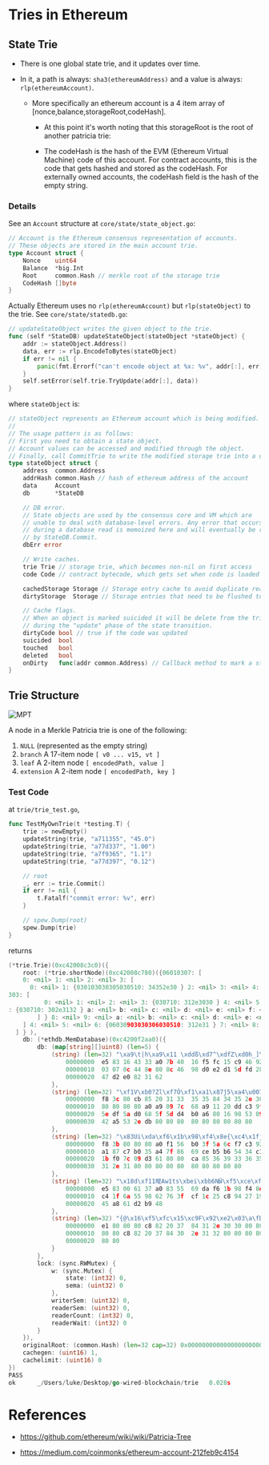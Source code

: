 # Tries in Ethereum

## State Trie

* There is one global state trie, and it updates over time.

* In it, a path is always: `sha3(ethereumAddress)` and a value is always: `rlp(ethereumAccount)`.

  * More specifically an ethereum account is a 4 item array of [nonce,balance,storageRoot,codeHash].
  
    * At this point it's worth noting that this storageRoot is the root of another patricia trie:
    
    * The codeHash is the hash of the EVM (Ethereum Virtual Machine) code of this account. For contract accounts, this is the code that gets hashed and stored as the codeHash. For externally owned accounts, the codeHash field is the hash of the empty string.

### Details

See an `Account` structure at `core/state/state_object.go`:

```go
// Account is the Ethereum consensus representation of accounts.
// These objects are stored in the main account trie.
type Account struct {
	Nonce    uint64
	Balance  *big.Int
	Root     common.Hash // merkle root of the storage trie
	CodeHash []byte
}
```

Actually Ethereum uses no `rlp(ethereumAccount)` but `rlp(stateObject)` to the trie. See `core/state/statedb.go`:

```go
// updateStateObject writes the given object to the trie.
func (self *StateDB) updateStateObject(stateObject *stateObject) {
	addr := stateObject.Address()
	data, err := rlp.EncodeToBytes(stateObject)
	if err != nil {
		panic(fmt.Errorf("can't encode object at %x: %v", addr[:], err))
	}
	self.setError(self.trie.TryUpdate(addr[:], data))
}
```

where `stateObject` is:

```go
// stateObject represents an Ethereum account which is being modified.
//
// The usage pattern is as follows:
// First you need to obtain a state object.
// Account values can be accessed and modified through the object.
// Finally, call CommitTrie to write the modified storage trie into a database.
type stateObject struct {
	address  common.Address
	addrHash common.Hash // hash of ethereum address of the account
	data     Account
	db       *StateDB

	// DB error.
	// State objects are used by the consensus core and VM which are
	// unable to deal with database-level errors. Any error that occurs
	// during a database read is memoized here and will eventually be returned
	// by StateDB.Commit.
	dbErr error

	// Write caches.
	trie Trie // storage trie, which becomes non-nil on first access
	code Code // contract bytecode, which gets set when code is loaded

	cachedStorage Storage // Storage entry cache to avoid duplicate reads
	dirtyStorage  Storage // Storage entries that need to be flushed to disk

	// Cache flags.
	// When an object is marked suicided it will be delete from the trie
	// during the "update" phase of the state transition.
	dirtyCode bool // true if the code was updated
	suicided  bool
	touched   bool
	deleted   bool
	onDirty   func(addr common.Address) // Callback method to mark a state object newly dirty
}
```

## Trie Structure

![MPT](https://miro.medium.com/max/5040/1*ZbdfL2TWmxj4b1fCuN6BIQ.png)

A node in a Merkle Patricia trie is one of the following:

1. `NULL` (represented as the empty string)
2. `branch` A 17-item node `[ v0 ... v15, vt ]`
3. `leaf` A 2-item node `[ encodedPath, value ]`
4. `extension` A 2-item node `[ encodedPath, key ]`

### Test Code

at `trie/trie_test.go`,

```go
func TestMyOwnTrie(t *testing.T) {
	trie := newEmpty()
	updateString(trie, "a711355", "45.0")
	updateString(trie, "a77d337", "1.00")
	updateString(trie, "a7f9365", "1.1")
	updateString(trie, "a77d397", "0.12")

	// root
	_, err := trie.Commit()
	if err != nil {
		t.Fatalf("commit error: %v", err)
	}

	// spew.Dump(root)
	spew.Dump(trie)
}
```

returns

```go
(*trie.Trie)(0xc42008c3c0)({
    root: (*trie.shortNode)(0xc42008c780)({06010307: [
    0: <nil> 1: <nil> 2: <nil> 3: [
      0: <nil> 1: {030103030305030510: 34352e30 } 2: <nil> 3: <nil> 4: <nil> 5: <nil> 6: <nil> 7: {0604030
303: [
          0: <nil> 1: <nil> 2: <nil> 3: {030710: 312e3030 } 4: <nil> 5: <nil> 6: <nil> 7: <nil> 8: <nil> 9
: {030710: 302e3132 } a: <nil> b: <nil> c: <nil> d: <nil> e: <nil> f: <nil> [17]: <nil> 
        ] } 8: <nil> 9: <nil> a: <nil> b: <nil> c: <nil> d: <nil> e: <nil> f: <nil> [17]: <nil> 
    ] 4: <nil> 5: <nil> 6: {06030903030306030510: 312e31 } 7: <nil> 8: <nil> 9: <nil> a: <nil> b: <nil> c: <nil> d: <nil> e: <nil> f: <nil> [17]: <nil> 
  ] } ),
    db: (*ethdb.MemDatabase)(0xc4200f2aa0)({
        db: (map[string][]uint8) (len=5) {
            (string) (len=32) "\xa9\t|h\xa9\x11 \xddß\xd7^\xdfZ\xd0h_]\u0530\xa6\x80\x16\x98S\t\x91B\xa5S.\xdb": ([]uint8) (len=38 cap=38) {
                00000000  e5 83 16 43 33 a0 7b 40  16 f5 fc 15 c9 46 92 e2  |...C3.{@.....F..|
                00000010  03 07 0c 44 8e 80 8c 46  98 d0 e2 d1 5d fd 28 cc  |...D...F....].(.|
                00000020  47 d2 e0 82 31 62                                 |G...1b|
            },
            (string) (len=32) "\xf1V\xb0?Zl\xf7Ò\xf1\xa1\x87ǰ5\xa4\u007f\x86iε\xb6T4\xc1\xde\x1b\xf0|\t\xd3a": ([]uint8) (len=62 cap=62) {
                00000000  f8 3c 80 cb 85 20 31 33  35 35 84 34 35 2e 30 80  |.<... 1355.45.0.|
                00000010  80 80 80 80 a0 a9 09 7c  68 a9 11 20 dd c3 9f d7  |.......|h.. ....|
                00000020  5e df 5a d0 68 5f 5d d4  b0 a6 80 16 98 53 09 91  |^.Z.h_]......S..|
                00000030  42 a5 53 2e db 80 80 80  80 80 80 80 80 80        |B.S...........|
            },
            (string) (len=32) "\x83Ui\xda\xf6\x1b\x98\xf4\x8e{\xc4\x1fjU\x98bv?\xcf\x1c%Ȕ'\x19\xaaE\xa8aҹH": ([]uint8) (len=61 cap=61) {
                00000000  f8 3b 80 80 80 a0 f1 56  b0 3f 5a 6c f7 c3 92 f1  |.;.....V.?Zl....|
                00000010  a1 87 c7 b0 35 a4 7f 86  69 ce b5 b6 54 34 c1 de  |....5...i...T4..|
                00000020  1b f0 7c 09 d3 61 80 80  ca 85 36 39 33 36 35 83  |..|..a....69365.|
                00000030  31 2e 31 80 80 80 80 80  80 80 80 80 80           |1.1..........|
            },
            (string) (len=32) "ׂ\x18d\xf11暰Aw1ts\xbei\xbb6NӸ\xf5\xce\xfe<]\xf8a\x01\xcc\xe8\x9f": ([]uint8) (len=38 cap=38) {
                00000000  e5 83 00 61 37 a0 83 55  69 da f6 1b 98 f4 8e 7b  |...a7..Ui......{|
                00000010  c4 1f 6a 55 98 62 76 3f  cf 1c 25 c8 94 27 19 aa  |..jU.bv?..%..'..|
                00000020  45 a8 61 d2 b9 48                                 |E.a..H|
            },
            (string) (len=32) "{@\x16\xf5\xfc\x15\xc9F\x92\xe2\x03\a\fD\x8e\x80\x8cF\x98\xd0\xe2\xd1]\xfd(\xccG\xd2\xe0\x821b": ([]uint8) (len=34 cap=34) {
                00000000  e1 80 80 80 c8 82 20 37  84 31 2e 30 30 80 80 80  |...... 7.1.00...|
                00000010  80 80 c8 82 20 37 84 30  2e 31 32 80 80 80 80 80  |.... 7.0.12.....|
                00000020  80 80                                             |..|
            }
        },
        lock: (sync.RWMutex) {
            w: (sync.Mutex) {
                state: (int32) 0,
                sema: (uint32) 0
            },
            writerSem: (uint32) 0,
            readerSem: (uint32) 0,
            readerCount: (int32) 0,
            readerWait: (int32) 0
        }
    }),
    originalRoot: (common.Hash) (len=32 cap=32) 0x0000000000000000000000000000000000000000000000000000000000000000,
    cachegen: (uint16) 1,
    cachelimit: (uint16) 0
})
PASS
ok      _/Users/luke/Desktop/go-wired-blockchain/trie   0.028s
```

# References

* https://github.com/ethereum/wiki/wiki/Patricia-Tree

* https://medium.com/coinmonks/ethereum-account-212feb9c4154
